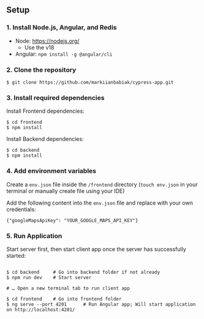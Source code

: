 ## Setup

### 1. Install Node.js, Angular, and Redis

- Node: https://nodejs.org/
  - Use the v18
- Angular: `npm install -g @angular/cli `

### 2. Clone the repository

```shell
$ git clone https://github.com/markiianbabiak/cypress-app.git
```

### 3. Install required dependencies

Install Frontend dependencies:

```shell
$ cd frontend
$ npm install
```

Install Backend dependencies:

```shell
$ cd backend
$ npm install
```

### 4. Add environment variables

Create a `env.json` file inside the `/frontend` directory (`touch env.json` in your terminal or manually create file using your IDE)

Add the following content into the `env.json` file and replace with your own credentials:

```
{"googleMapsApiKey": "YOUR_GOOGLE_MAPS_API_KEY"}
```

### 5. Run Application

Start server first, then start client app once the server has successfully started:

```shell

$ cd backend     # Go into backend folder if not already
$ npm run dev    # Start server

# … Open a new terminal tab to run client app

$ cd frontend    # Go into frontend folder
$ ng serve --port 4201      # Run Angular app; Will start application on http://localhost:4201/
```
